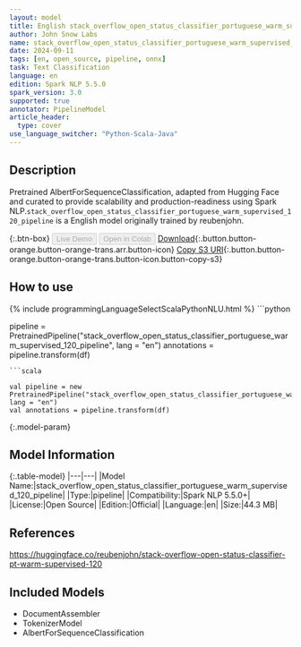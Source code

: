 ```yaml
---
layout: model
title: English stack_overflow_open_status_classifier_portuguese_warm_supervised_120_pipeline pipeline AlbertForSequenceClassification from reubenjohn
author: John Snow Labs
name: stack_overflow_open_status_classifier_portuguese_warm_supervised_120_pipeline
date: 2024-09-11
tags: [en, open_source, pipeline, onnx]
task: Text Classification
language: en
edition: Spark NLP 5.5.0
spark_version: 3.0
supported: true
annotator: PipelineModel
article_header:
  type: cover
use_language_switcher: "Python-Scala-Java"
---
```


## Description

Pretrained AlbertForSequenceClassification, adapted from Hugging Face and curated to provide scalability and production-readiness using Spark NLP.`stack_overflow_open_status_classifier_portuguese_warm_supervised_120_pipeline` is a English model originally trained by reubenjohn.

{:.btn-box}
<button class="button button-orange" disabled>Live Demo</button>
<button class="button button-orange" disabled>Open in Colab</button>
[Download](https://s3.amazonaws.com/auxdata.johnsnowlabs.com/public/models/stack_overflow_open_status_classifier_portuguese_warm_supervised_120_pipeline_en_5.5.0_3.0_1726013387534.zip){:.button.button-orange.button-orange-trans.arr.button-icon}
[Copy S3 URI](s3://auxdata.johnsnowlabs.com/public/models/stack_overflow_open_status_classifier_portuguese_warm_supervised_120_pipeline_en_5.5.0_3.0_1726013387534.zip){:.button.button-orange.button-orange-trans.button-icon.button-copy-s3}

## How to use



<div class="tabs-box" markdown="1">
{% include programmingLanguageSelectScalaPythonNLU.html %}
```python

pipeline = PretrainedPipeline("stack_overflow_open_status_classifier_portuguese_warm_supervised_120_pipeline", lang = "en")
annotations =  pipeline.transform(df)   

```
```scala

val pipeline = new PretrainedPipeline("stack_overflow_open_status_classifier_portuguese_warm_supervised_120_pipeline", lang = "en")
val annotations = pipeline.transform(df)

```
</div>

{:.model-param}
## Model Information

{:.table-model}
|---|---|
|Model Name:|stack_overflow_open_status_classifier_portuguese_warm_supervised_120_pipeline|
|Type:|pipeline|
|Compatibility:|Spark NLP 5.5.0+|
|License:|Open Source|
|Edition:|Official|
|Language:|en|
|Size:|44.3 MB|

## References

https://huggingface.co/reubenjohn/stack-overflow-open-status-classifier-pt-warm-supervised-120

## Included Models

- DocumentAssembler
- TokenizerModel
- AlbertForSequenceClassification